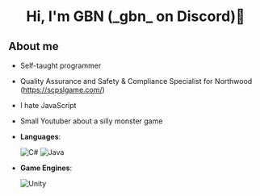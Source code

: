 <h1 align="center"> Hi, I'm GBN (_gbn_ on Discord)👋</h1>

## **About me**
- Self-taught programmer
- Quality Assurance and Safety & Compliance Specialist for Northwood (https://scpslgame.com/)
- I hate JavaScript
- Small Youtuber about a silly monster game

- **Languages**:
    
    ![C#](https://img.shields.io/badge/C%23-239120?style=for-the-badge&logo=c-sharp&logoColor=white)
    ![Java](https://img.shields.io/badge/Java-ED8B00?style=for-the-badge&logo=openjdk&logoColor=white)
- **Game Engines**:

    ![Unity](https://img.shields.io/badge/Unity-100000?style=for-the-badge&logo=unity&logoColor=white)
<!--
**GraczBezNicku/GraczBezNicku** is a ✨ _special_ ✨ repository because its `README.md` (this file) appears on your GitHub profile.

Here are some ideas to get you started:

- 🔭 I’m currently working on ...
- 🌱 I’m currently learning ...
- 👯 I’m looking to collaborate on ...
- 🤔 I’m looking for help with ...
- 💬 Ask me about ...
- 📫 How to reach me: ...
- 😄 Pronouns: ...
- ⚡ Fun fact: ...
-->
